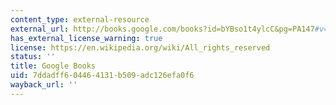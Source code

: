 ```yaml
---
content_type: external-resource
external_url: http://books.google.com/books?id=bYBso1t4ylcC&pg=PA147#v=onepage
has_external_license_warning: true
license: https://en.wikipedia.org/wiki/All_rights_reserved
status: ''
title: Google Books
uid: 7ddadff6-0446-4131-b509-adc126efa0f6
wayback_url: ''
---
```


